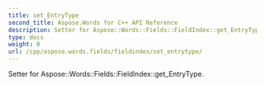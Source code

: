 ```yaml
---
title: set_EntryType
second_title: Aspose.Words for C++ API Reference
description: Setter for Aspose::Words::Fields::FieldIndex::get_EntryType. 
type: docs
weight: 0
url: /cpp/aspose.words.fields/fieldindex/set_entrytype/
---
```


Setter for Aspose::Words::Fields::FieldIndex::get_EntryType. 


